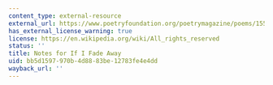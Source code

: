 ```yaml
---
content_type: external-resource
external_url: https://www.poetryfoundation.org/poetrymagazine/poems/155228/notes-for-if-i-fade-away
has_external_license_warning: true
license: https://en.wikipedia.org/wiki/All_rights_reserved
status: ''
title: Notes for If I Fade Away
uid: bb5d1597-970b-4d88-83be-12783fe4e4dd
wayback_url: ''
---
```

